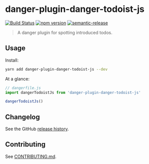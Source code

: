 # danger-plugin-danger-todoist-js

[![Build Status](https://travis-ci.org/hanneskaeufler/danger-plugin-danger-todoist-js.svg?branch=master)](https://travis-ci.org/hanneskaeufler/danger-plugin-danger-todoist-js)
[![npm version](https://badge.fury.io/js/danger-plugin-danger-todoist-js.svg)](https://badge.fury.io/js/danger-plugin-danger-todoist-js)
[![semantic-release](https://img.shields.io/badge/%20%20%F0%9F%93%A6%F0%9F%9A%80-semantic--release-e10079.svg)](https://github.com/semantic-release/semantic-release)

> A danger plugin for spotting introduced todos.

## Usage

Install:

```sh
yarn add danger-plugin-danger-todoist-js --dev
```

At a glance:

```js
// dangerfile.js
import dangerTodoistJs from 'danger-plugin-danger-todoist-js'

dangerTodoistJs()
```
## Changelog

See the GitHub [release history](https://github.com/hanneskaeufler/danger-plugin-danger-todoist-js/releases).

## Contributing

See [CONTRIBUTING.md](contributing.md).
